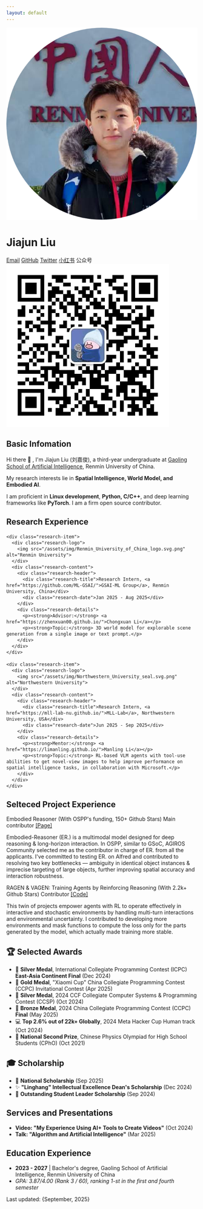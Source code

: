 ```yaml
---
layout: default
---
```


<div class="home">

  <!-- Profile Section -->
  <div class="profile">
    <div class="profile-image">
      <img src="/assets/img/1c.png" alt="Jiajun Liu">
    </div>
    <div class="profile-info">
      <h1>Jiajun Liu</h1>
      <div class="social-links">
        <a href="mailto:{{ site.email }}">Email</a>
        <a href="https://github.com/{{ site.github_username }}" target="_blank" rel="noopener noreferrer">GitHub</a>
        <a href="https://x.com/{{ site.twitter_username }}" target="_blank" rel="noopener noreferrer">Twitter</a>
        <a href="https://www.xiaohongshu.com/user/profile/64b4c359000000001f007d4f" target="_blank" rel="noopener noreferrer">小红书</a>
        <span class="wechat-link">
          公众号
          <div class="wechat-tooltip">
            <img src="/assets/img/mp_wechat.jpg" alt="WeChat QR Code">
          </div>
        </span>
      </div>
    </div>
  </div>


  <!-- About Section -->
  <div class="about">
    <h2>Basic Infomation</h2>
    <p>
      Hi there 👋 , I'm Jiajun Liu (刘嘉俊), a third-year undergraduate at <a href="http://ai.ruc.edu.cn/">Gaoling School of Artificial Intelligence</a>, Renmin University of China.
    </p>
    <p>
        My research interests lie in <strong>Spatial Intelligence, World Model, and Embodied AI</strong>.
    </p>
    <p>
      I am proficient in <strong>Linux development</strong>, <strong>Python, C/C++</strong>, and deep learning frameworks like <strong>PyTorch</strong>. I am a firm open source contributor.
    </p>
  </div>





  <!-- Research Experience Section -->
  <div class="research">
    <h2>Research Experience</h2>

    <div class="research-item">
      <div class="research-logo">
        <img src="/assets/img/Renmin_University_of_China_logo.svg.png" alt="Renmin University">
      </div>
      <div class="research-content">
        <div class="research-header">
          <div class="research-title">Research Intern, <a href="https://github.com/ML-GSAI/">GSAI-ML Group</a>, Renmin University, China</div>
          <div class="research-date">Jan 2025 - Aug 2025</div>
        </div>
        <div class="research-details">
          <p><strong>Advisor:</strong> <a href="https://zhenxuan00.github.io/">Chongxuan Li</a></p>
          <p><strong>Topic:</strong> 3D world model for explorable scene generation from a single image or text prompt.</p>
        </div>
      </div>
    </div>
    
    <div class="research-item">
      <div class="research-logo">
        <img src="/assets/img/Northwestern_University_seal.svg.png" alt="Northwestern University">
      </div>
      <div class="research-content">
        <div class="research-header">
          <div class="research-title">Research Intern, <a href="https://mll-lab-nu.github.io/">MLL-Lab</a>, Northwestern University, USA</div>
          <div class="research-date">Jun 2025 - Sep 2025</div>
        </div>
        <div class="research-details">
          <p><strong>Mentor:</strong> <a href="https://limanling.github.io/">Manling Li</a></p>
          <p><strong>Topic:</strong> RL-based VLM agents with tool-use abilities to get novel-view images to help improve performance on spatial intelligence tasks, in collaboration with Microsoft.</p>
        </div>
      </div>
    </div>
  </div>




  <!-- Project Experience Section -->
<h2>Selteced Project Experience</h2>
  <div class="projects">
    <div class="project-item">
      <p class="project-title">
        Embodied Reasoner (With OSPP's funding, 150+ Github Stars) <span>Main contributor</span>
        <a href="https://summer-ospp.ac.cn/org/prodetail/251760142?lang=zh&list=pro" class="project-links">[Page]</a>
      </p>
      <p class="project-description">
        Embodied-Reasoner (ER.) is a multimodal model designed for deep reasoning & long-horizon interaction. In OSPP, similar to GSoC, AGIROS Community selected me as the contributor in charge of ER. from all the applicants. I've committed to testing ER. on Alfred and contributed to resolving two key bottlenecks — ambiguity in identical object instances & imprecise targeting of large objects, further improving spatial accuracy and interaction robustness.
      </p>
    </div>
    <div class="project-item">
      <p class="project-title">
        RAGEN & VAGEN: Training Agents by Reinforcing Reasoning (With 2.2k+ Github Stars) <span>Contributor</span>
        <a href="https://github.com/RAGEN-AI/RAGEN" class="project-links">[Code]</a>
      </p>
      <p class="project-description">
       This twin of projects empower agents with RL to operate effectively in interactive and stochastic environments by handling multi-turn interactions and environmental uncertainty. I contributed to developing more environments and mask functions to compute the loss only for the parts generated by the model, which actually made training more stable.
      </p>
    </div>
  </div>




  <!-- Awards Section -->
  <div class="awards">
    <h2>🏆 Selected Awards</h2>
    <ul>
      <li>🥈 <strong>Silver Medal</strong>, International Collegiate Programming Contest (ICPC) <strong>East-Asia Continent Final</strong> (Dec 2024)</li>
      <li>🥇 <strong>Gold Medal</strong>, "Xiaomi Cup" China Collegiate Programming Contest (CCPC) Invitational Contest (Apr 2025)</li>
      <li>🥈 <strong>Silver Medal</strong>, 2024 CCF Collegiate Computer Systems & Programming Contest (CCSP) (Oct 2024)</li>
      <li>🥉 <strong>Bronze Medal</strong>, 2024 China Collegiate Programming Contest (CCPC) <strong>Final</strong> (May 2025)</li>
      <li>💻 <strong>Top 2.6% out of 22k+ Globally</strong>, 2024 Meta Hacker Cup Human track (Oct 2024)</li>
      <li>🏅 <strong>National Second Prize</strong>, Chinese Physics Olympiad for High School Students (CPhO) (Oct 2021)</li>
    </ul>
  </div>

  <!-- Scholarship Section -->
  <div class="scholarship">
    <h2>🎓 Scholarship</h2>
    <ul>
      <li>🌟 <strong>National Scholarship</strong> (Sep 2025)</li>
      <li>✨ <strong>"Linghang" Intellectual Excellence Dean's Scholarship</strong> (Dec 2024)</li>
      <li>🌟 <strong>Outstanding Student Leader Scholarship</strong> (Sep 2024)</li>
    </ul>
  </div>



  <!-- Services and Presentations Section -->
  <div class="services">
    <h2>Services and Presentations</h2>
    <ul>
      <li><strong>Video: "My Experience Using AI+ Tools to Create Videos"</strong> (Oct 2024)</li>
      <li><strong>Talk: "Algorithm and Artificial Intelligence"</strong> (Mar 2025)</li>
    </ul>
  </div>

  <!-- Education Section -->
  <div class="education">
    <h2>Education Experience</h2>
    <ul>
       <li><strong>2023 - 2027</strong> | Bachelor's degree, Gaoling School of Artificial Intelligence, Renmin University of China</li>
       <li><em>GPA: 3.87/4.00 (Rank 3 / 60), ranking 1-st in the first and fourth semester</em></li>
    </ul>
  </div>


  <!-- Last Modified Time -->
  <div class="last-modified">
    <p>Last updated: {September, 2025}</p>
  </div>

</div> 